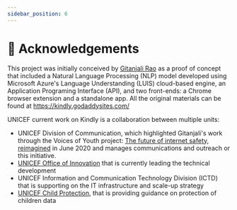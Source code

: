 ```yaml
---
sidebar_position: 6
---
```


# 🙏 Acknowledgements

This project was initially conceived by [Gitanjali Rao](https://twitter.com/gitanjaliarao) as a proof of concept that included a Natural Language Processing (NLP) model developed using Microsoft Azure's Language Understanding (LUIS) cloud-based engine, an Application Programing Interface (API), and two front-ends: a Chrome browser extension and a standalone app. All the original materials can be found at https://kindly.godaddysites.com/

UNICEF current work on Kindly is a collaboration between multiple units:
* UNICEF Division of Communication, which highlighted Gitanjali's work through the Voices of Youth project: [The future of internet safety, reimagined](https://www.voicesofyouth.org/blog/future-internet-safety-reimagined) in June 2020 and manages communications and outreach or this initiative.
* [UNICEF Office of Innovation](https://www.unicef.org/innovation/) that is currently leading the technical development
* UNICEF Information and Communication Technology Division (ICTD) that is supporting on the IT infrastructure and scale-up strategy
* [UNICEF Child Protection](https://www.unicef.org/protection), that is providing guidance on protection of children data